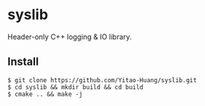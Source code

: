 # syslib

Header-only C++ logging & IO library.

## Install
```console
$ git clone https://github.com/Yitao-Huang/syslib.git
$ cd syslib && mkdir build && cd build
$ cmake .. && make -j
```